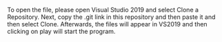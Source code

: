 To open the file, please open Visual Studio 2019 and select Clone a Repository.
Next, copy the .git link in this repository and then paste it and then select Clone.
Afterwards, the files will appear in VS2019 and then clicking on play will start the program.
